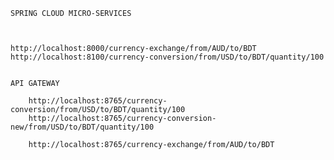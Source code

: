     SPRING CLOUD MICRO-SERVICES



    http://localhost:8000/currency-exchange/from/AUD/to/BDT
    http://localhost:8100/currency-conversion/from/USD/to/BDT/quantity/100


    API GATEWAY

        http://localhost:8765/currency-conversion/from/USD/to/BDT/quantity/100
        http://localhost:8765/currency-conversion-new/from/USD/to/BDT/quantity/100
        
        http://localhost:8765/currency-exchange/from/AUD/to/BDT
